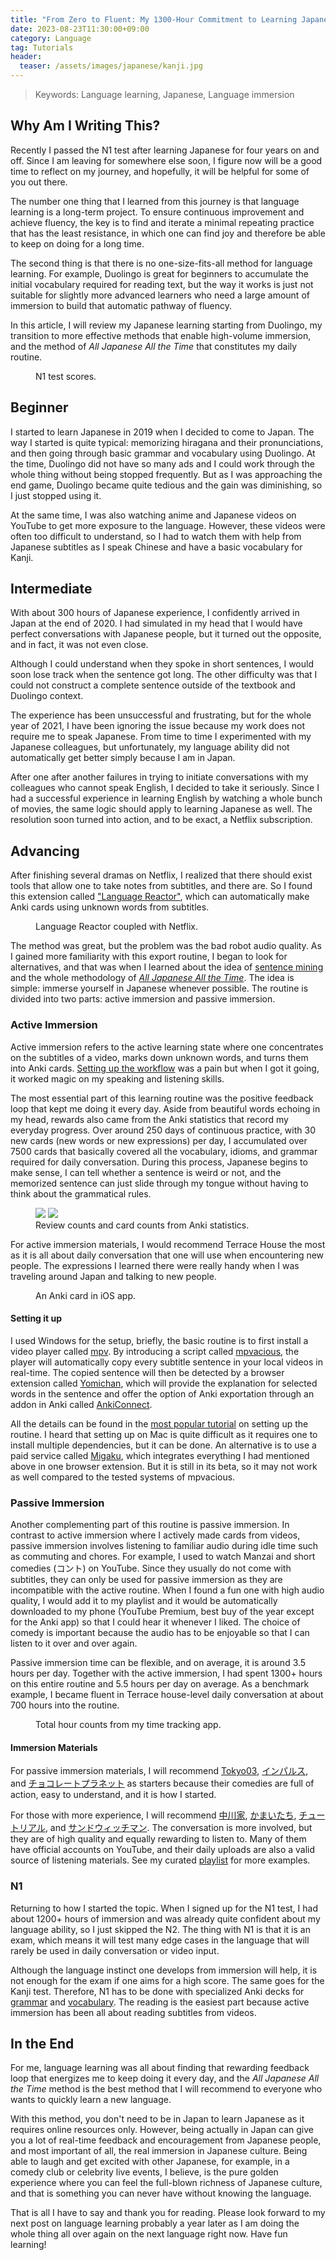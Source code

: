 ```yaml
---
title: "From Zero to Fluent: My 1300-Hour Commitment to Learning Japanese"
date: 2023-08-23T11:30:00+09:00
category: Language
tag: Tutorials
header:
  teaser: /assets/images/japanese/kanji.jpg
---
```

> Keywords: Language learning, Japanese, Language immersion
> 
## Why Am I Writing This?
Recently I passed the N1 test after learning Japanese for four years on and off.
Since I am leaving for somewhere else soon, I figure now will be a good time to reflect on my journey, and hopefully, it will be helpful for some of you out there.

The number one thing that I learned from this journey is that language learning is a long-term project.
To ensure continuous improvement and achieve fluency, the key is to find and iterate a minimal repeating practice that has the least resistance, in which one can find joy and therefore be able to keep on doing for a long time.

The second thing is that there is no one-size-fits-all method for language learning.
For example, Duolingo is great for beginners to accumulate the initial vocabulary required for reading text, but the way it works is just not suitable for slightly more advanced learners who need a large amount of immersion to build that automatic pathway of fluency.

In this article, I will review my Japanese learning starting from Duolingo, my transition to more effective methods that enable high-volume immersion, and the method of <i>All Japanese All the Time</i> that constitutes my daily routine.

<figure style="width: 750px" class="align-center">
  <a href="/assets/images/japanese/scores-hide.png" alt="N1 Score">
  <img src="/assets/images/japanese/scores-hide.png" alt=""></a>
  <figcaption>N1 test scores.</figcaption>
</figure>

## Beginner
I started to learn Japanese in 2019 when I decided to come to Japan.
The way I started is quite typical: memorizing hiragana and their pronunciations, and then going through basic grammar and vocabulary using Duolingo. At the time, Duolingo did not have so many ads and I could work through the whole thing without being stopped frequently. But as I was approaching the end game, Duolingo became quite tedious and the gain was diminishing, so I just stopped using it.

At the same time, I was also watching anime and Japanese videos on YouTube to get more exposure to the language. However, these videos were often too difficult to understand, so I had to watch them with help from Japanese subtitles as I speak Chinese and have a basic vocabulary for Kanji.
## Intermediate
With about 300 hours of Japanese experience, I confidently arrived in Japan at the end of 2020. I had simulated in my head that I would have perfect conversations with Japanese people, but it turned out the opposite, and in fact, it was not even close. 

Although I could understand when they spoke in short sentences, I would soon lose track when the sentence got long. The other difficulty was that I could not construct a complete sentence outside of the textbook and Duolingo context.

The experience has been unsuccessful and frustrating, but for the whole year of 2021, I have been ignoring the issue because my work does not require me to speak Japanese. From time to time I experimented with my Japanese colleagues, but unfortunately, my language ability did not automatically get better simply because I am in Japan.

After one after another failures in trying to initiate conversations with my colleagues who cannot speak English, I decided to take it seriously. Since I had a successful experience in learning English by watching a whole bunch of movies, the same logic should apply to learning Japanese as well. The resolution soon turned into action, and to be exact, a Netflix subscription.
## Advancing
After finishing several dramas on Netflix, I realized that there should exist tools that allow one to take notes from subtitles, and there are. So I found this extension called ["Language Reactor"](https://www.languagereactor.com/), which can automatically make Anki cards using unknown words from subtitles.

<figure style="width: 750px" class="align-center">
  <a href="/assets/images/japanese/languageReactor.png" alt="Language Reactor screenshot.">
  <img src="/assets/images/japanese/languageReactor.png" alt=""></a>
  <figcaption>Language Reactor coupled with Netflix.</figcaption>
</figure>

The method was great, but the problem was the bad robot audio quality. As I gained more familiarity with this export routine, I began to look for alternatives, and that was when I learned about the idea of [sentence mining](https://tatsumoto-ren.github.io/blog/sentence-mining.html) and the whole methodology of [<i>All Japanese All the Time</i>](https://tatsumoto-ren.github.io/blog/foreword.html). The idea is simple: immerse yourself in Japanese whenever possible. The routine is divided into two parts: active immersion and passive immersion.
### Active Immersion
Active immersion refers to the active learning state where one concentrates on the subtitles of a video, marks down unknown words, and turns them into Anki cards. [Setting up the workflow](https://tatsumoto-ren.github.io/blog/our-immersion-learning-toolset.html) was a pain but when I got it going, it worked magic on my speaking and listening skills.

The most essential part of this learning routine was the positive feedback loop that kept me doing it every day. Aside from beautiful words echoing in my head, rewards also came from the Anki statistics that record my everyday progress. Over around 250 days of continuous practice, with 30 new cards (new words or new expressions) per day, I accumulated over 7500 cards that basically covered all the vocabulary, idioms, and grammar required for daily conversation. During this process, Japanese begins to make sense, I can tell whether a sentence is weird or not, and the memorized sentence can just slide through my tongue without having to think about the grammatical rules.

<figure class="half">

  <a href="/assets/images/japanese/reviews.jpeg">
  <img src="/assets/images/japanese/reviews.jpeg"></a>

  <a href="/assets/images/japanese/cards.jpeg">
  <img src="/assets/images/japanese/cards.jpeg"></a>

  <figcaption>Review counts and card counts from Anki statistics.</figcaption>
</figure>

For active immersion materials, I would recommend Terrace House the most as it is all about daily conversation that one will use when encountering new people. The expressions I learned there were really handy when I was traveling around Japan and talking to new people.

<figure style="width: 500px" class="align-center">
  <a href="/assets/images/japanese/demo.png" alt="Tokui-sensei from Terrace House.">
  <img src="/assets/images/japanese/demo.png" alt=""></a>
  <figcaption>An Anki card in iOS app.</figcaption>
</figure>

#### Setting it up
I used Windows for the setup, briefly, the basic routine is to first install a video player called [mpv](https://mpv.io/). By introducing a script called [mpvacious](https://github.com/Ajatt-Tools/mpvacious), the player will automatically copy every subtitle sentence in your local videos in real-time. The copied sentence will then be detected by a browser extension called [Yomichan](https://chrome.google.com/webstore/detail/yomichan/ogmnaimimemjmbakcfefmnahgdfhfami), which will provide the explanation for selected words in the sentence and offer the option of Anki exportation through an addon in Anki called [AnkiConnect](https://ankiweb.net/shared/info/2055492159).

All the details can be found in the [most popular tutorial](https://www.youtube.com/watch?v=bbg6ztWecbU&t=683s) on setting up the routine. I heard that setting up on Mac is quite difficult as it requires one to install multiple dependencies, but it can be done. An alternative is to use a paid service called [Migaku](https://chrome.google.com/webstore/detail/immerse-with-migaku-beta/acpchjgielgmkgkplljakcibfbjjppbk), which integrates everything I had mentioned above in one browser extension. But it is still in its beta, so it may not work as well compared to the tested systems of mpvacious.

### Passive Immersion
Another complementing part of this routine is passive immersion. In contrast to active immersion where I actively made cards from videos, passive immersion involves listening to familiar audio during idle time such as commuting and chores. For example, I used to watch Manzai and short comedies (コント) on YouTube. Since they usually do not come with subtitles, they can only be used for passive immersion as they are incompatible with the active routine. When I found a fun one with high audio quality, I would add it to my playlist and it would be automatically downloaded to my phone (YouTube Premium, best buy of the year except for the Anki app) so that I could hear it whenever I liked. The choice of comedy is important because the audio has to be enjoyable so that I can listen to it over and over again.

Passive immersion time can be flexible, and on average, it is around 3.5 hours per day. Together with the active immersion, I had spent 1300+ hours on this entire routine and 5.5 hours per day on average. As a benchmark example, I became fluent in Terrace house-level daily conversation at about 700 hours into the routine.

<figure style="width: 750px" class="align-center">
  <a href="/assets/images/japanese/hours.jpeg" alt="Hour counts">
  <img src="/assets/images/japanese/hours.jpeg" alt=""></a>
  <figcaption>Total hour counts from my time tracking app.</figcaption>
</figure>

#### Immersion Materials
For passive immersion materials, I will recommend [Tokyo03](https://www.youtube.com/watch?v=aU7TNZx2a8g&list=PLr1PlOtPJVTTOwl1wwu_CkCEdk9IjT8qW&index=58), [インパルス](https://www.youtube.com/watch?v=CFhL7Sj37bA&list=PLr1PlOtPJVTTOwl1wwu_CkCEdk9IjT8qW&index=85&t=10s), and [チョコレートプラネット](https://www.youtube.com/watch?v=Cqvk3K3Kv10&list=PLr1PlOtPJVTTOwl1wwu_CkCEdk9IjT8qW&index=89) as starters because their comedies are full of action, easy to understand, and it is how I started. 

For those with more experience, I will recommend [中川家](https://www.youtube.com/watch?v=GsCkgyzp-pA&list=PLr1PlOtPJVTTOwl1wwu_CkCEdk9IjT8qW&index=72&pp=gAQBiAQB), [かまいたち](https://www.youtube.com/watch?v=m5ZsgyJbU20&list=PLr1PlOtPJVTTOwl1wwu_CkCEdk9IjT8qW&index=38&pp=gAQBiAQB), [チュートリアル](https://www.youtube.com/watch?v=acRI9OMTZNo&list=PLr1PlOtPJVTTOwl1wwu_CkCEdk9IjT8qW&index=54&pp=gAQBiAQB), and [サンドウィッチマン](https://www.youtube.com/watch?v=MIL6C4392RI&list=PLe8FGQbLGisnnab5M-2o88p4SAKPVb1RV&index=19&pp=iAQB). The conversation is more involved, but they are of high quality and equally rewarding to listen to. Many of them have official accounts on YouTube, and their daily uploads are also a valid source of listening materials. See my curated [playlist](https://youtube.com/playlist?list=PLr1PlOtPJVTTOwl1wwu_CkCEdk9IjT8qW) for more examples.

### N1
Returning to how I started the topic.
When I signed up for the N1 test, I had about 1200+ hours of immersion and was already quite confident about my language ability, so I just skipped the N2. The thing with N1 is that it is an exam, which means it will test many edge cases in the language that will rarely be used in daily conversation or video input.

Although the language instinct one develops from immersion will help, it is not enough for the exam if one aims for a high score. The same goes for the Kanji test. Therefore, N1 has to be done with specialized Anki decks for [grammar](https://ankiweb.net/shared/info/1523416610) and [vocabulary](https://tatsumoto.neocities.org/blog/basic-vocabulary). The reading is the easiest part because active immersion has been all about reading subtitles from videos.

## In the End
For me, language learning was all about finding that rewarding feedback loop that energizes me to keep doing it every day, and the <i>All Japanese All the Time</i> method is the best method that I will recommend to everyone who wants to quickly learn a new language.

With this method, you don't need to be in Japan to learn Japanese as it requires online resources only.
However, being actually in Japan can give you a lot of real-time feedback and encouragement from Japanese people, and most important of all, the real immersion in Japanese culture.
Being able to laugh and get excited with other Japanese, for example, in a comedy club or celebrity live events, I believe, is the pure golden experience where you can feel the full-blown richness of Japanese culture, and that is something you can never have without knowing the language.

That is all I have to say and thank you for reading. Please look forward to my next post on language learning probably a year later as I am doing the whole thing all over again on the next language right now.
Have fun learning!
